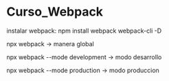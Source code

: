 # Curso_Webpack

instalar webpack:
npm install webpack webpack-cli -D

npx webpack -> manera global

npx webpack --mode development -> modo desarrollo

npx webpack --mode production -> modo produccion